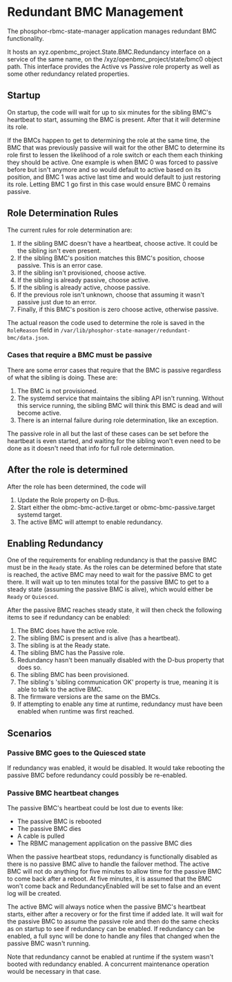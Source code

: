 # Redundant BMC Management

The phosphor-rbmc-state-manager application manages redundant BMC functionality.

It hosts an xyz.openbmc_project.State.BMC.Redundancy interface on a service of
the same name, on the /xyz/openbmc_project/state/bmc0 object path. This
interface provides the Active vs Passive role property as well as some other
redundancy related properties.

## Startup

On startup, the code will wait for up to six minutes for the sibling BMC's
heartbeat to start, assuming the BMC is present. After that it will determine
its role.

If the BMCs happen to get to determining the role at the same time, the BMC that
was previously passive will wait for the other BMC to determine its role first
to lessen the likelihood of a role switch or each them each thinking they should
be active. One example is when BMC 0 was forced to passive before but isn't
anymore and so would default to active based on its position, and BMC 1 was
active last time and would default to just restoring its role. Letting BMC 1 go
first in this case would ensure BMC 0 remains passive.

## Role Determination Rules

The current rules for role determination are:

1. If the sibling BMC doesn't have a heartbeat, choose active. It could be the
   sibling isn't even present.
1. If the sibling BMC's position matches this BMC's position, choose passive.
   This is an error case.
1. If the sibling isn't provisioned, choose active.
1. If the sibling is already passive, choose active.
1. If the sibling is already active, choose passive.
1. If the previous role isn't unknown, choose that assuming it wasn't passive
   just due to an error.
1. Finally, if this BMC's position is zero choose active, otherwise passive.

The actual reason the code used to determine the role is saved in the
`RoleReason` field in `/var/lib/phosphor-state-manager/redundant-bmc/data.json`.

### Cases that require a BMC must be passive

There are some error cases that require that the BMC is passive regardless of
what the sibling is doing. These are:

1. The BMC is not provisioned.
1. The systemd service that maintains the sibling API isn't running. Without
   this service running, the sibling BMC will think this BMC is dead and will
   become active.
1. There is an internal failure during role determination, like an exception.

The passive role in all but the last of these cases can be set before the
heartbeat is even started, and waiting for the sibling won't even need to be
done as it doesn't need that info for full role determination.

## After the role is determined

After the role has been determined, the code will

1. Update the Role property on D-Bus.
1. Start either the obmc-bmc-active.target or obmc-bmc-passive.target systemd
   target.
1. The active BMC will attempt to enable redundancy.

## Enabling Redundancy

One of the requirements for enabling redundancy is that the passive BMC must be
in the `Ready` state. As the roles can be determined before that state is
reached, the active BMC may need to wait for the passive BMC to get there. It
will wait up to ten minutes total for the passive BMC to get to a steady state
(assuming the passive BMC is alive), which would either be `Ready` or
`Quiesced`.

After the passive BMC reaches steady state, it will then check the following
items to see if redundancy can be enabled:

1. The BMC does have the active role.
1. The sibling BMC is present and is alive (has a heartbeat).
1. The sibling is at the Ready state.
1. The sibling BMC has the Passive role.
1. Redundancy hasn't been manually disabled with the D-bus property that does
   so.
1. The sibling BMC has been provisioned.
1. The sibling's 'sibling communication OK' property is true, meaning it is able
   to talk to the active BMC.
1. The firmware versions are the same on the BMCs.
1. If attempting to enable any time at runtime, redundancy must have been
   enabled when runtime was first reached.

## Scenarios

### Passive BMC goes to the Quiesced state

If redundancy was enabled, it would be disabled. It would take rebooting the
passive BMC before redundancy could possibly be re-enabled.

### Passive BMC heartbeat changes

The passive BMC's heartbeat could be lost due to events like:

- The passive BMC is rebooted
- The passive BMC dies
- A cable is pulled
- The RBMC management application on the passive BMC dies

When the passive heartbeat stops, redundancy is functionally disabled as there
is no passive BMC alive to handle the failover method. The active BMC will not
do anything for five minutes to allow time for the passive BMC to come back
after a reboot. At five minutes, it is assumed that the BMC won't come back and
RedundancyEnabled will be set to false and an event log will be created.

The active BMC will always notice when the passive BMC's heartbeat starts,
either after a recovery or for the first time if added late. It will wait for
the passive BMC to assume the passive role and then do the same checks as on
startup to see if redundancy can be enabled. If redundancy can be enabled, a
full sync will be done to handle any files that changed when the passive BMC
wasn't running.

Note that redundancy cannot be enabled at runtime if the system wasn't booted
with redundancy enabled. A concurrent maintenance operation would be necessary
in that case.
